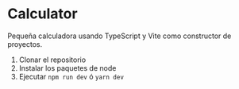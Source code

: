 # Calculator

Pequeña calculadora usando TypeScript y Vite como constructor de proyectos.

1. Clonar el repositorio
2. Instalar los paquetes de node
3. Ejecutar ```npm run dev``` ó  ```yarn dev```
